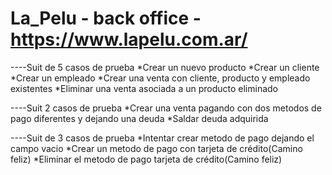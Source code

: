 # La_Pelu - back office - https://www.lapelu.com.ar/
 
----Suit de 5 casos de prueba
*Crear un nuevo producto
*Crear un cliente
*Crear un empleado
*Crear una venta con cliente, producto y empleado existentes
*Eliminar una venta asociada a un producto eliminado


----Suit 2 casos de prueba
*Crear una venta pagando con dos metodos de pago diferentes y dejando una deuda
*Saldar deuda adquirida


----Suit de 3 casos de prueba
*Intentar crear metodo de pago  dejando el campo vacio
*Crear un metodo de pago con tarjeta de crédito(Camino feliz)
*Eliminar el metodo de pago tarjeta de crédito(Camino feliz)

